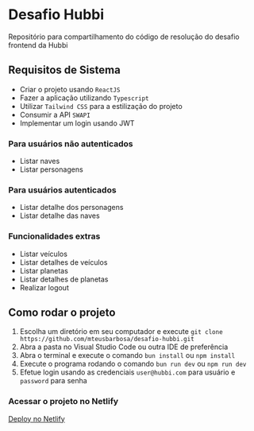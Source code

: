 # Desafio Hubbi

Repositório para compartilhamento do código de resolução do desafio frontend da Hubbi

## Requisitos de Sistema

- Criar o projeto usando `ReactJS`
- Fazer a aplicação utilizando `Typescript`
- Utilizar `Tailwind CSS` para a estilização do projeto
- Consumir a API `SWAPI`
- Implementar um login usando JWT

### Para usuários não autenticados

- Listar naves
- Listar personagens

### Para usuários autenticados

- Listar detalhe dos personagens
- Listar detalhe das naves

### Funcionalidades extras

- Listar veículos
- Listar detalhes de veículos
- Listar planetas
- Listar detalhes de planetas
- Realizar logout

## Como rodar o projeto

1. Escolha um diretório em seu computador e execute `git clone https://github.com/mteusbarbosa/desafio-hubbi.git`
2. Abra a pasta no Visual Studio Code ou outra IDE de preferência
3. Abra o terminal e execute o comando `bun install` ou `npm install`
4. Execute o programa rodando o comando `bun run dev` ou `npm run dev`
5. Efetue login usando as credenciais `user@hubbi.com` para usuário e `password` para senha

### Acessar o projeto no Netlify

[Deploy no Netlify](https://desafio-hubby-mteusbarbosa.netlify.app)
